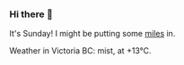 ### Hi there :wave:

It's Sunday! I might be putting some [miles](https://www.strava.com/athletes/889963) in.

Weather in Victoria BC: mist, at +13°C.
